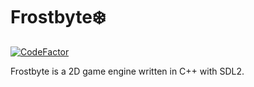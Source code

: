 # Frostbyte❄️
[![CodeFactor](https://www.codefactor.io/repository/github/claudemuller/frostbyte/badge)](https://www.codefactor.io/repository/github/claudemuller/frostbyte)

Frostbyte is a 2D game engine written in C++ with SDL2.
